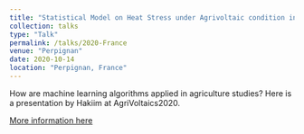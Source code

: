 ```yaml
---
title: "Statistical Model on Heat Stress under Agrivoltaic condition in Malaysia: A Tropical Field Assessment."
collection: talks
type: "Talk"
permalink: /talks/2020-France
venue: "Perpignan"
date: 2020-10-14
location: "Perpignan, France"
---
```


How are machine learning algorithms applied in agriculture studies? Here is a presentation by Hakiim at AgriVoltaics2020.

[More information here](https://youtu.be/eES7XHt8B38)
